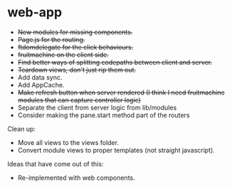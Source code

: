 # web-app

- ~~New modules for missing components.~~
- ~~Page.js for the routing.~~
- ~~ftdomdelegate for the click behaviours.~~
- ~~fruitmachine on the client side.~~
- ~~Find better ways of splitting codepaths between client and server.~~
- ~~Teardown views, don't just rip them out.~~
- Add data sync.
- Add AppCache.
- ~~Make refresh button when server rendered (I think I need fruitmachine modules that can capture controller logic)~~
- Separate the client from server logic from lib/modules
- Consider making the pane.start method part of the routers

Clean up:

- Move all views to the views folder.
- Convert module views to proper templates (not straight javascript).

Ideas that have come out of this:
- Re-implemented with web components.
